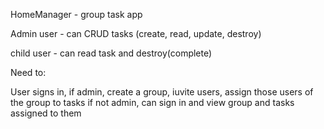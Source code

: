 HomeManager - group task app 

Admin user - can CRUD tasks (create, read, update, destroy)

child user - can read task and destroy(complete)

Need to:

User signs in, if admin, create a group, iuvite users, assign those users of the group to tasks
if not admin, can sign in and view group and tasks assigned to them 